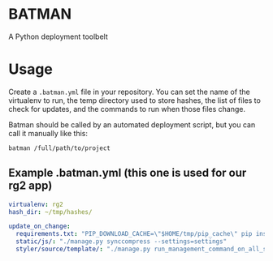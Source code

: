 # BATMAN

A Python deployment toolbelt

# Usage

Create a `.batman.yml` file in your repository.  You can set the name of the virtualenv to run, the temp directory used to store hashes, the list of files to check for updates, and the commands to run when those files change.  

Batman should be called by an automated deployment script, but you can call it manually like this:

`batman /full/path/to/project`

## Example .batman.yml (this one is used for our rg2 app)

```yaml
virtualenv: rg2
hash_dir: ~/tmp/hashes/

update_on_change:
  requirements.txt: "PIP_DOWNLOAD_CACHE=\"$HOME/tmp/pip_cache\" pip install -r requirements.txt"
  static/js/: "./manage.py synccompress --settings=settings"
  styler/source/template/: "./manage.py run_management_command_on_all_sites restyle --settings=settings.settings_mcp"
```
